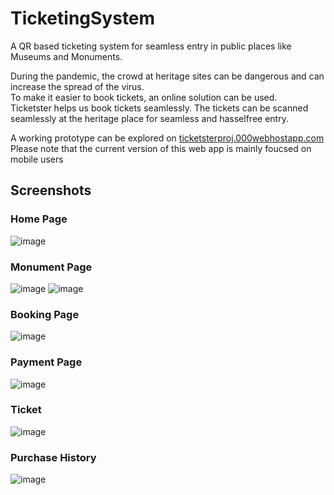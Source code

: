 # TicketingSystem
A QR based ticketing system for seamless entry in public places like Museums and Monuments.

During the pandemic, the crowd at heritage sites can be dangerous and can increase the spread of the virus.  
To make it easier to book tickets, an online solution can be used.  
Ticketster helps us book tickets seamlessly. The tickets can be scanned seamlessly at the heritage place for seamless and hasselfree entry.

A working prototype can be explored on [ticketsterproj.000webhostapp.com](https://ticketsterproj.000webhostapp.com/)  
Please note that the current version of this web app is mainly foucsed on mobile users  
## Screenshots
### Home Page
![image](https://user-images.githubusercontent.com/81752891/177007723-675a2b1a-ae66-4cc6-8b03-096c418d9f6a.png)

### Monument Page
![image](https://user-images.githubusercontent.com/81752891/177007864-b3fe53ff-0303-4451-afd8-32b0aedc76bc.png)
![image](https://user-images.githubusercontent.com/81752891/177007872-ae38a5c9-3575-47bc-aef3-cf9676026744.png)

### Booking Page
![image](https://user-images.githubusercontent.com/81752891/177008274-f8ed6e8f-a511-45be-97d6-b28c230c26cd.png)

### Payment Page
![image](https://user-images.githubusercontent.com/81752891/177008294-b91393b7-6c18-4ea0-88ab-9b7a7af07350.png)

### Ticket
![image](https://user-images.githubusercontent.com/81752891/177008338-32fd2b68-67f1-4e2f-864f-ec0c03820cc6.png)

### Purchase History
![image](https://user-images.githubusercontent.com/81752891/177008395-7df329d0-ecb2-4436-ba0a-d6089735a8d3.png)

